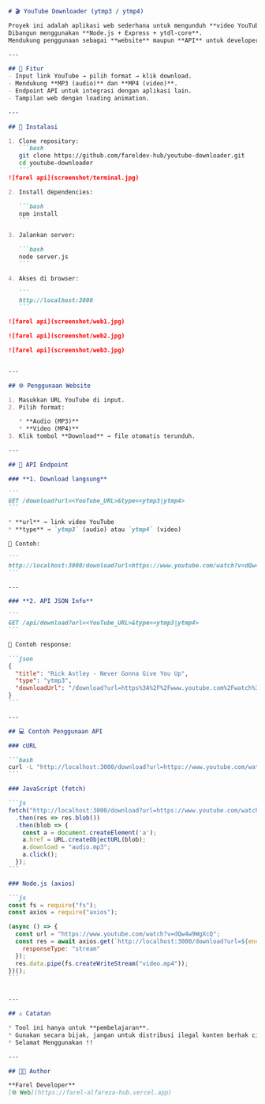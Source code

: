 ````markdown
# 🎬 YouTube Downloader (ytmp3 / ytmp4)

Proyek ini adalah aplikasi web sederhana untuk mengunduh **video YouTube (MP4)** atau **audio YouTube (MP3)**.  
Dibangun menggunakan **Node.js + Express + ytdl-core**.  
Mendukung penggunaan sebagai **website** maupun **API** untuk developer.

---

## 🚀 Fitur
- Input link YouTube → pilih format → klik download.
- Mendukung **MP3 (audio)** dan **MP4 (video)**.
- Endpoint API untuk integrasi dengan aplikasi lain.
- Tampilan web dengan loading animation.

---

## 📂 Instalasi

1. Clone repository:
   ```bash
   git clone https://github.com/fareldev-hub/youtube-downloader.git
   cd youtube-downloader
   ```
![farel api](screenshot/terminal.jpg)

2. Install dependencies:

   ```bash
   npm install
   ```

3. Jalankan server:

   ```bash
   node server.js
   ```

4. Akses di browser:

   ```
   http://localhost:3000
   ```

![farel api](screenshot/web1.jpg)

![farel api](screenshot/web2.jpg)

![farel api](screenshot/web3.jpg)


---

## 🌐 Penggunaan Website

1. Masukkan URL YouTube di input.
2. Pilih format:

   * **Audio (MP3)**
   * **Video (MP4)**
3. Klik tombol **Download** → file otomatis terunduh.

---

## 🔗 API Endpoint

### **1. Download langsung**

```
GET /download?url=<YouTube_URL>&type=<ytmp3|ytmp4>
```

* **url** → link video YouTube
* **type** → `ytmp3` (audio) atau `ytmp4` (video)

📌 Contoh:

```
http://localhost:3000/download?url=https://www.youtube.com/watch?v=dQw4w9WgXcQ&type=ytmp3
```

---

### **2. API JSON Info**

```
GET /api/download?url=<YouTube_URL>&type=<ytmp3|ytmp4>
```

📌 Contoh response:

```json
{
  "title": "Rick Astley - Never Gonna Give You Up",
  "type": "ytmp3",
  "downloadUrl": "/download?url=https%3A%2F%2Fwww.youtube.com%2Fwatch%3Fv%3DdQw4w9WgXcQ&type=ytmp3"
}
```

---

## 💻 Contoh Penggunaan API

### cURL

```bash
curl -L "http://localhost:3000/download?url=https://www.youtube.com/watch?v=dQw4w9WgXcQ&type=ytmp4" -o video.mp4
```

### JavaScript (fetch)

```js
fetch("http://localhost:3000/download?url=https://www.youtube.com/watch?v=dQw4w9WgXcQ&type=ytmp3")
  .then(res => res.blob())
  .then(blob => {
    const a = document.createElement('a');
    a.href = URL.createObjectURL(blob);
    a.download = "audio.mp3";
    a.click();
  });
```

### Node.js (axios)

```js
const fs = require("fs");
const axios = require("axios");

(async () => {
  const url = "https://www.youtube.com/watch?v=dQw4w9WgXcQ";
  const res = await axios.get(`http://localhost:3000/download?url=${encodeURIComponent(url)}&type=ytmp4`, {
    responseType: "stream"
  });
  res.data.pipe(fs.createWriteStream("video.mp4"));
})();
```


---

## ⚠️ Catatan

* Tool ini hanya untuk **pembelajaran**.
* Gunakan secara bijak, jangan untuk distribusi ilegal konten berhak cipta.
* Selamat Menggunakan !!

---

## 👨‍💻 Author

**Farel Developer**
[🌐 Web](https://farel-alfareza-hub.vercel.app)